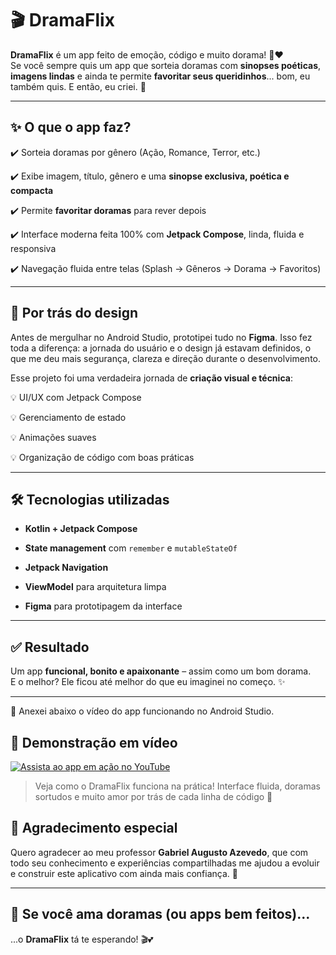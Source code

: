 # 🎬 DramaFlix

**DramaFlix** é um app feito de emoção, código e muito dorama! 📲❤️  
Se você sempre quis um app que sorteia doramas com **sinopses poéticas**, **imagens lindas** e ainda te permite **favoritar seus queridinhos**... bom, eu também quis. E então, eu criei. 🌸


---


## ✨ O que o app faz?

✔️ Sorteia doramas por gênero (Ação, Romance, Terror, etc.)  

✔️ Exibe imagem, título, gênero e uma **sinopse exclusiva, poética e compacta** 

✔️ Permite **favoritar doramas** para rever depois  

✔️ Interface moderna feita 100% com **Jetpack Compose**, linda, fluida e responsiva

✔️ Navegação fluida entre telas (Splash → Gêneros → Dorama → Favoritos)

---

## 🧠 Por trás do design

Antes de mergulhar no Android Studio, prototipei tudo no **Figma**. Isso fez toda a diferença: a jornada do usuário e o design já estavam definidos, o que me deu mais segurança, clareza e direção durante o desenvolvimento.


Esse projeto foi uma verdadeira jornada de **criação visual e técnica**:  

💡 UI/UX com Jetpack Compose  

💡 Gerenciamento de estado  

💡 Animações suaves  

💡 Organização de código com boas práticas

---

## 🛠️ Tecnologias utilizadas

- **Kotlin + Jetpack Compose**
  
- **State management** com `remember` e `mutableStateOf`

- **Jetpack Navigation**
  
- **ViewModel** para arquitetura limpa
  
- **Figma** para prototipagem da interface


---

## ✅ Resultado

Um app **funcional, bonito e apaixonante** – assim como um bom dorama.  
E o melhor? Ele ficou até melhor do que eu imaginei no começo. ✨

---

📸 Anexei abaixo o vídeo do app funcionando no Android Studio.

## 🎥 Demonstração em vídeo

[![Assista ao app em ação no YouTube](https://img.youtube.com/vi/406Q7d0F3OQ/hqdefault.jpg)](https://www.youtube.com/watch?v=406Q7d0F3OQ)

> Veja como o DramaFlix funciona na prática! Interface fluida, doramas sortudos e muito amor por trás de cada linha de código 💖


## 🙏 Agradecimento especial


Quero agradecer ao meu professor **Gabriel Augusto Azevedo**, que com todo seu conhecimento e experiências compartilhadas me ajudou a evoluir e construir este aplicativo com ainda mais confiança. 💖

---

## 💬 Se você ama doramas (ou apps bem feitos)...

...o **DramaFlix** tá te esperando! 🎬💕


